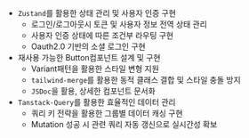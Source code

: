 - `Zustand`를 활용한 상태 관리 및 사용자 인증 구현
  - 로그인/로그아웃시 토큰 및 사용자 정보 전역 상태 관리
  - 사용자 인증 상태에 따른 조건부 라우팅 구현
  - Oauth2.0 기반의 소셜 로그인 구현
- 재사용 가능한 Button컴포넌트 설계 및 구현
  - Variant패턴을 활용한 스타일 변형 지원
  - `tailwind-merge`를 활용한 동적 클래스 결합 및 스타일 충돌 방지
  - `JSDoc`을 활용, 상세한 컴포넌트 문서화
- `Tanstack-Query`를 활용한 효율적인 데이터 관리
  - 쿼리 키 전략을 활용한 그룹별 데이터 캐싱 구현
  - Mutation 성공 시 관련 쿼리 자동 갱신으로 실시간성 확보
